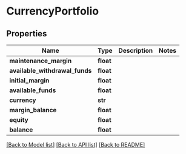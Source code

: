 # CurrencyPortfolio

## Properties
Name | Type | Description | Notes
------------ | ------------- | ------------- | -------------
**maintenance_margin** | **float** |  | 
**available_withdrawal_funds** | **float** |  | 
**initial_margin** | **float** |  | 
**available_funds** | **float** |  | 
**currency** | **str** |  | 
**margin_balance** | **float** |  | 
**equity** | **float** |  | 
**balance** | **float** |  | 

[[Back to Model list]](../README.md#documentation-for-models) [[Back to API list]](../README.md#documentation-for-api-endpoints) [[Back to README]](../README.md)


